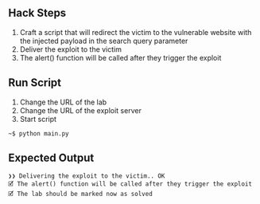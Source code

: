 ## Hack Steps

1. Craft a script that will redirect the victim to the vulnerable website with the injected payload in the search query parameter
2. Deliver the exploit to the victim
3. The alert() function will be called after they trigger the exploit

## Run Script

1. Change the URL of the lab
2. Change the URL of the exploit server
3. Start script

```
~$ python main.py
```

## Expected Output

```
❯❯ Delivering the exploit to the victim.. OK
🗹 The alert() function will be called after they trigger the exploit
🗹 The lab should be marked now as solved
```
